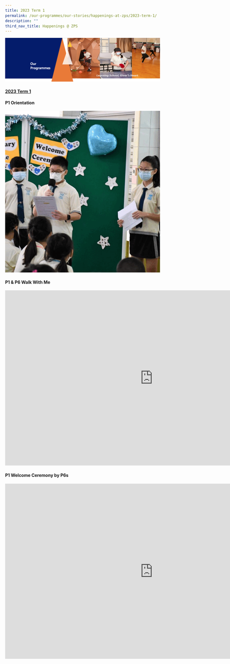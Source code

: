 ```yaml
---
title: 2023 Term 1
permalink: /our-programmes/our-stories/happenings-at-zps/2023-term-1/
description: ""
third_nav_title: Happenings @ ZPS
---
```

<img src="/images/OurProgrammes.png">
<h4><a href="https://zhangdepri-moe-edu-sg-admin.cwp.sg/our-programmes/our-stories/happenings-at-zps/2022-term-1" target="">2023 Term 1</a></h4>
<h4><strong>P1 Orientation</strong></h4>
<img src="/images/P1%20Welcome.gif">
<h4><strong>P1 &amp; P6 Walk With Me</strong></h4>
<iframe src="https://docs.google.com/presentation/d/e/2PACX-1vQw72ko402XtfSFhQwQCQ2ZpD5UYKN6F7MTd5bEprEl7sMas6OqPHRwdDD8wFRBLbtBW4GjmYRGjJ2V/embed?start=false&amp;loop=false&amp;delayms=10000" frameborder="0" width="960" height="569" allowfullscreen="true"></iframe>
<h4><strong>P1 Welcome Ceremony by P6s</strong></h4>
  <iframe src="https://docs.google.com/presentation/d/e/2PACX-1vQTdkrZEUUYr7HQ4LdfuN18aaoGIhmQRvZfjOt4AIGWyxhDw3cjNrtQMUvb_3G11zyiT08oTPhufX_U/embed?start=false&amp;loop=false&amp;delayms=10000" frameborder="0" width="960" height="569" allowfullscreen="true"></iframe>